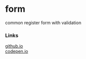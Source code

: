 # form
common register form with validation

### Links

[github.io](aslambeq.github.io/form/)  
[codepen.io](https://codepen.io/aslambeq/pen/dyOmYgR)
